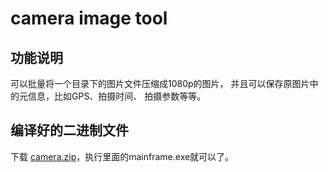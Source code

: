 camera image tool
=========================

## 功能说明

可以批量将一个目录下的图片文件压缩成1080p的图片，
并且可以保存原图片中的元信息，比如GPS、拍摄时间、
拍摄参数等等。

## 编译好的二进制文件
下载 [camera.zip](camera.zip)，执行里面的mainframe.exe就可以了。


